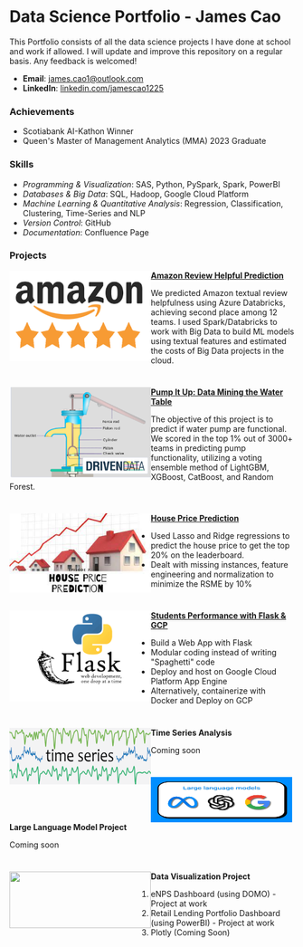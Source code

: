 # Data Science Portfolio - James Cao

This Portfolio consists of all the data science projects I have done at school and work if allowed. I will update and improve this repository on a regular basis. Any feedback is welcomed!

- **Email**: [james.cao1@outlook.com](james.cao1@outlook.com)
- **LinkedIn**: [linkedin.com/jamescao1225](https://www.linkedin.com/in/jamescao1225/)

### Achievements

- Scotiabank AI-Kathon Winner
- Queen's Master of Management Analytics (MMA) 2023 Graduate

### Skills

- _Programming & Visualization_: SAS, Python, PySpark, Spark, PowerBI
- _Databases & Big Data_: SQL, Hadoop, Google Cloud Platform
- _Machine Learning & Quantitative Analysis_: Regression, Classification, Clustering, Time-Series and NLP
- _Version Control_: GitHub
- _Documentation_: Confluence Page


### Projects

<img align="left" width="250" height="160" src="Images\amazon.png"> **[Amazon Review Helpful Prediction](https://github.com/caojingw/Amazon_Review)**

We predicted Amazon textual review helpfulness using Azure Databricks, achieving second place among 12 teams. I used Spark/Databricks to work with Big Data to build ML models using textual features and estimated the costs of Big Data projects in the cloud.

#

<img align="left" width="250" height="160" src="Images\waterpump.png"> **[Pump It Up: Data Mining the Water Table](https://github.com/caojingw/pump-it-up)**

The objective of this project is to predict if water pump are functional. We scored in the top 1% out of 3000+ teams in predicting pump functionality, utilizing a voting ensemble method of LightGBM, XGBoost, CatBoost, and Random Forest.                                                                                    
#

<img align="left" width="250" height="140" src="Images\houseprice.jpeg"> **[House Price Prediction](https://github.com/caojingw/House-Prices-Advanced-Regression-Techniques)**
 
- Used Lasso and Ridge regressions to predict the house price to get the top 20% on the leaderboard.
- Dealt with missing instances, feature engineering and normalization to minimize the RSME by 10%

#

<img align="left" width="250" height="160" src="Images\flask.png"> **[Students Performance with Flask & GCP](https://github.com/caojingw/student_performance_prediction.git)**
 
- Build a Web App with Flask
- Modular coding instead of writing "Spaghetti" code
- Deploy and host on Google Cloud Platform App Engine
- Alternatively, containerize with Docker and Deploy on GCP

#

<img align="left" width="250" height="100" src="Images\time series.png"> **Time Series Analysis**
 
Coming soon

#

<img align="left" width="250" height="80" src="Images\llm.png"> **Large Language Model Project**
 
Coming soon

#
<img align="left" width="250" height="100" src="powerbi.png"> **Data Visualization Project**
 
1. eNPS Dashboard (using DOMO) - Project at work
2. Retail Lending Portfolio Dashboard (using PowerBI) - Project at work
3. Plotly (Coming Soon)
